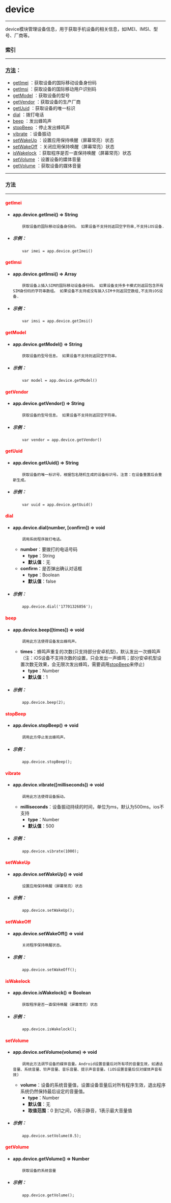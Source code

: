 # device


***


device模块管理设备信息，用于获取手机设备的相关信息，如IMEI、IMSI、型号、厂商等。


###	索引
***
###	[方法](#方法)：

*	[getImei](#getImei) ：获取设备的国际移动设备身份码
*	[getImsi](#getImsi) ：获取设备的国际移动用户识别码
*	[getModel](#getModel) ：获取设备的型号
*	[getVendor](#getVendor) ：获取设备的生产厂商
*	[getUuid](#getUuid) ：获取设备的唯一标识
*	[dial](#dial) ：拨打电话
*	[beep](#beep) ：发出蜂鸣声
*	[stopBeep](#stopBeep) ：停止发出蜂鸣声
*	[vibrate](#vibrate) ：设备振动
*	[setWakeUp](#setWakeUp) ：设置应用保持唤醒（屏幕常亮）状态
*	[setWakeOff](#setWakeOff) ：关闭应用保持唤醒（屏幕常亮）状态
*	[isWakelock](#isWakelock) ：获取程序是否一直保持唤醒（屏幕常亮）状态
*	[setVolume](#setVolume) ：设置设备的媒体音量
*	[getVolume](#getVolume) ：获取设备的媒体音量

***
###	<div id="方法">方法</div>
***

#### <div id="getImei" style="color:red">getImei</div>
-	####	app.device.getImei()   ⇒ String  
			获取设备的国际移动设备身份码。 如果设备不支持则返回空字符串,不支持iOS设备.

-	#####	示例：

			var imei = app.device.getImei()

#### <div id="getImsi" style="color:red">getImsi</div>
-	####	app.device.getImsi()   ⇒ Array   
			获取设备上插入SIM的国际移动设备身份码。 如果设备支持多卡模式则返回包含所有SIM身份码的字符串数组。 如果设备不支持或没有插入SIM卡则返回空数组,不支持iOS设备.

-	#####	示例：

			var imsi = app.device.getImsi()

#### <div id="getModel" style="color:red">getModel</div>
-	####	app.device.getModel()   ⇒ String  
			获取设备的型号信息。 如果设备不支持则返回空字符串。

-	#####	示例：

			var model = app.device.getModel()

#### <div id="getVendor" style="color:red">getVendor</div>
-	####	app.device.getVendor()   ⇒ String  
			获取设备的型号信息。 如果设备不支持则返回空字符串。

-	#####	示例：

			var vendor = app.device.getVendor()

#### <div id="getUuid" style="color:red">getUuid</div>
-	####	app.device.getUuid()   ⇒ String  
			获取设备的唯一标识号，根据包名随机生成的设备标识号。注意：在设备重置后会重新生成。

-	#####	示例：

			var uuid = app.device.getUuid()

#### <div id="dial" style="color:red">dial</div>
-	####	app.device.dial(number, [confirm])   ⇒ void  
			调用系统程序拨打电话。
	-	**number**：要拨打的电话号码
		-	**type**：String
		-	**默认值**：无
	-	**confirm**：是否弹出确认对话框
		-	**type**：Boolean 
		-	**默认值**：false

-	#####	示例：
			app.device.dial('17701326856');

#### <div id="beep" style="color:red">beep</div>
-	####	app.device.beep([times])   ⇒ void  
			调用此方法使得设备发出蜂鸣声。
	-	**times**：蜂鸣声重复的次数(只支持部分安卓机型)，默认发出一次蜂鸣声（注：iOS设备不支持次数的设置，只会发出一声蜂鸣；部分安卓机型设置次数无效果，会无限次发出蜂鸣，需要调用[stopBeep](#stopBeep)来停止)
		-	**type**：Number 
		-	**默认值**：1

-	#####	示例：

			app.device.beep(2);

#### <div id="stopBeep" style="color:red">stopBeep</div>
-	####	app.device.stopBeep()   ⇒ void  

			调用此方停止发出蜂鸣声。

-	#####	示例：

			app.device.stopBeep();

#### <div id="vibrate" style="color:red">vibrate</div>
-	####	app.device.vibrate([milliseconds])   ⇒ void  
			调用此方法使得设备振动。
	-	**milliseconds**：设备振动持续的时间，单位为ms，默认为500ms。ios不支持
		-	**type**：Number 
		-	**默认值**：500

-	#####	示例：

			app.device.vibrate(1000);

#### <div id="setWakeUp" style="color:red">setWakeUp</div>
-	####	app.device.setWakeUp()   ⇒ void  
			设置应用保持唤醒（屏幕常亮）状态

-	#####	示例：

			app.device.setWakeUp();

#### <div id="setWakeOff" style="color:red">setWakeOff</div>
-	####	app.device.setWakeOff()   ⇒ void  
			关闭程序保持唤醒状态。

-	#####	示例：

			app.device.setWakeOff();

#### <div id="isWakelock" style="color:red">isWakelock</div>
-	####	app.device.isWakelock()   ⇒ Boolean   
			获取程序是否一直保持唤醒（屏幕常亮）状态

-	#####	示例：

			app.device.isWakelock();

#### <div id="setVolume" style="color:red">setVolume</div>
-	####	app.device.setVolume(volume)   ⇒ void   
			调用此方法调节设备的媒体音量。Android设置音量后对所有项的音量生效，如通话音量、系统音量、铃声音量、音乐音量、提示声音音量。(iOS设置音量后仅对媒体声音有效)
	-	**volume**：设备的系统音量值，设置设备音量后对所有程序生效，退出程序系统仍然保持最后设定的音量值。
		-	**type**：Number 
		-	**默认值**：无
		-	**取值范围**：0 到1之间，0表示静音，1表示最大音量值

-	#####	示例：

			app.device.setVolume(0.5);

#### <div id="getVolume" style="color:red">getVolume</div>
-	####	app.device.getVolume()   ⇒ Number    
			获取设备的系统音量

-	#####	示例：

			app.device.getVolume();